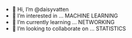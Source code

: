 - 👋 Hi, I’m @daisyvatten
- 👀 I’m interested in ... MACHINE LEARNING
- 🌱 I’m currently learning ... NETWORKING
- 💞️ I’m looking to collaborate on ... STATISTICS

<!---
daisyvatten/daisyvatten is a ✨ special ✨ repository because its `README.md` (this file) appears on your GitHub profile.
You can click the Preview link to take a look at your changes.
--->
